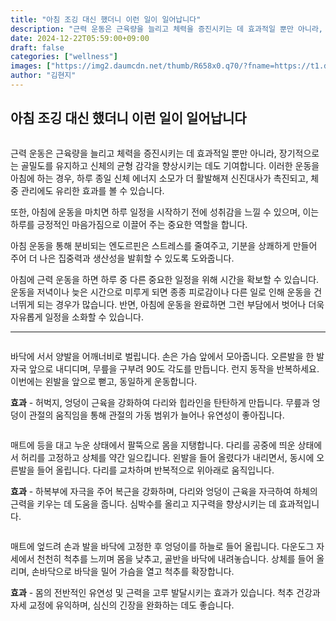```yaml
---
title: "아침 조깅 대신 했더니 이런 일이 일어납니다"
description: "근력 운동은 근육량을 늘리고 체력을 증진시키는 데 효과적일 뿐만 아니라, 장기적으로는 골밀도를 유지하고 신체의 균형 감각을 향상시키는 데도 기여합니다. 이러한 운동을 아침에 하는 경우, 하루 종일 신체 에너지 소모가 더 활발해져 신진대사가 촉진되고, 체중 관리에도 유리"
date: 2024-12-22T05:59:00+09:00
draft: false
categories: ["wellness"]
images: ["https://img2.daumcdn.net/thumb/R658x0.q70/?fname=https://t1.daumcdn.net/news/202411/13/tenbody/20241113073009752bfns.jpg", "https://t1.daumcdn.net/news/202411/13/tenbody/20241113073009992knor.gif", "https://t1.daumcdn.net/news/202411/13/tenbody/20241113073010258pozw.gif", "https://t1.daumcdn.net/news/202411/13/tenbody/20241113073010631xvrv.gif"]
author: "김현지"
---
```


<h2 >아침 조깅 대신 했더니 이런 일이 일어납니다</h2> <figure ><img src="https://img2.daumcdn.net/thumb/R658x0.q70/?fname=https://t1.daumcdn.net/news/202411/13/tenbody/20241113073009752bfns.jpg" alt=""/></figure> <p>근력 운동은 근육량을 늘리고 체력을 증진시키는 데 효과적일 뿐만 아니라, 장기적으로는 골밀도를 유지하고 신체의 균형 감각을 향상시키는 데도 기여합니다. 이러한 운동을 아침에 하는 경우, 하루 종일 신체 에너지 소모가 더 활발해져 신진대사가 촉진되고, 체중 관리에도 유리한 효과를 볼 수 있습니다.</p> <p>또한, 아침에 운동을 마치면 하루 일정을 시작하기 전에 성취감을 느낄 수 있으며, 이는 하루를 긍정적인 마음가짐으로 이끌어 주는 중요한 역할을 합니다.</p> <p>아침 운동을 통해 분비되는 엔도르핀은 스트레스를 줄여주고, 기분을 상쾌하게 만들어 주어 더 나은 집중력과 생산성을 발휘할 수 있도록 도와줍니다.</p> <p>아침에 근력 운동을 하면 하루 중 다른 중요한 일정을 위해 시간을 확보할 수 있습니다. 운동을 저녁이나 늦은 시간으로 미루게 되면 종종 피로감이나 다른 일로 인해 운동을 건너뛰게 되는 경우가 많습니다. 반면, 아침에 운동을 완료하면 그런 부담에서 벗어나 더욱 자유롭게 일정을 소화할 수 있습니다.</p> <hr /> <figure ><img src="https://t1.daumcdn.net/news/202411/13/tenbody/20241113073009992knor.gif" alt=""/></figure> <p>바닥에 서서 양발을 어깨너비로 벌립니다. 손은 가슴 앞에서 모아줍니다. 오른발을 한 발자국 앞으로 내디디며, 무릎을 구부려 90도 각도를 만듭니다. 런지 동작을 반복하세요. 이번에는 왼발을 앞으로 뻗고, 동일하게 운동합니다.</p> <p><strong>효과</strong> - 허벅지, 엉덩이 근육을 강화하여 다리와 힙라인을 탄탄하게 만듭니다. 무릎과 엉덩이 관절의 움직임을 통해 관절의 가동 범위가 늘어나 유연성이 좋아집니다.</p> <figure ><img src="https://t1.daumcdn.net/news/202411/13/tenbody/20241113073010258pozw.gif" alt=""/></figure> <p>매트에 등을 대고 누운 상태에서 팔뚝으로 몸을 지탱합니다. 다리를 공중에 띄운 상태에서 허리를 고정하고 상체를 약간 일으킵니다. 왼발을 들어 올렸다가 내리면서, 동시에 오른발을 들어 올립니다. 다리를 교차하며 반복적으로 위아래로 움직입니다.</p> <p><strong>효과</strong> - 하복부에 자극을 주어 복근을 강화하며, 다리와 엉덩이 근육을 자극하여 하체의 근력을 키우는 데 도움을 줍니다. 심박수를 올리고 지구력을 향상시키는 데 효과적입니다.</p> <figure ><img src="https://t1.daumcdn.net/news/202411/13/tenbody/20241113073010631xvrv.gif" alt=""/></figure> <p>매트에 엎드려 손과 발을 바닥에 고정한 후 엉덩이를 하늘로 들어 올립니다. 다운도그 자세에서 천천히 척추를 느끼며 몸을 낮추고, 골반을 바닥에 내려놓습니다. 상체를 들어 올리며, 손바닥으로 바닥을 밀어 가슴을 열고 척추를 확장합니다.</p> <p><strong>효과</strong> - 몸의 전반적인 유연성 및 근력을 고루 발달시키는 효과가 있습니다. 척추 건강과 자세 교정에 유익하며, 심신의 긴장을 완화하는 데도 좋습니다.</p>
